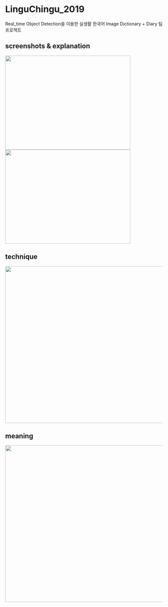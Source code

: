 # LinguChingu_2019
Real_time Object Detection을 이용한 실생활 한국어 Image Dictionary + Diary 팀프로젝트

screenshots & explanation
-------------------------
<div>
  <img width="400" height="300" src="https://user-images.githubusercontent.com/42761910/61368297-86ccb900-a8c8-11e9-9950-4f7ac0cd7dbd.png">
  <img width="400" height="300" src="https://user-images.githubusercontent.com/42761910/61368337-9d731000-a8c8-11e9-880b-9e356d0bc33c.png">
</div>

technique
---------
<div>
  <img width="800" height="500" src="https://user-images.githubusercontent.com/42761910/61368356-a532b480-a8c8-11e9-8f92-ff8a21533525.png">
</div>

meaning
-------
<div>
  <img width="800" height="500" src="https://user-images.githubusercontent.com/42761910/61368371-abc12c00-a8c8-11e9-9377-68c892678886.png">
</div>

